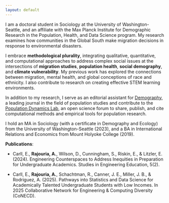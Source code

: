 ```yaml
---
layout: default
---
```


I am a doctoral student in Sociology at the University of Washington-Seattle, and an affiliate with the Max Planck Institute for Demographic Research in the Population, Health, and Data Science program. My research examines how communities in the Global South make migration decisions in response to environmental disasters.

I embrace **methodological plurality**, integrating qualitative, quantitative, and computational approaches to address complex social issues at the intersections of **migration studies**, **population health**, **social demography**, and **climate vulnerability**. My previous work has explored the connections between migration, mental health, and global conceptions of race and ethnicity. I also contribute to research on creating effective STEM learning environments.

In addition to my research, I serve as an editorial assistant for [Demography](https://www.populationassociation.org/demography/editorial-team/editorial-assistant), a leading journal in the field of population studies and contribute to the [Population Dynamics Lab](https://population-dynamics-lab.csde.washington.edu), an open science forum to share, publish, and cite computational methods and empirical tools for population research.

I hold an MA in Sociology (with a certificate in Demography and Ecology) from the University of Washington-Seattle (2023), and a BA in International Relations and Economics from Mount Holyoke College (2019).

**Publications**: 

- Carll, E., **Rajouria, A.**, Wilson, D., Cunningham, S., Riskin, E., & Litzler, E. (2024). Engineering Counterspaces to Address Inequities in Preparation for Undergraduate Academics. Studies in Engineering Education, 5(2). 

- Carll, E., **Rajouria, A.**, Schachtman, R., Canner, J. E., Miller, J. B., & Rodriguez, A. (2025). Pathways into Statistics and Data Science for Academically Talented Undergraduate Students with Low Incomes. In 2025 Collaborative Network for Engineering & Computing Diversity (CoNECD).